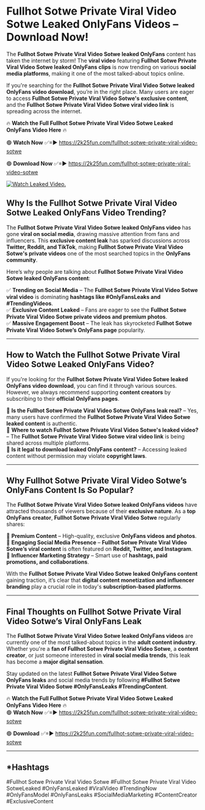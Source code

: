 # Fullhot Sotwe Private Viral Video Sotwe Leaked OnlyFans Videos – Download Now!

The **Fullhot Sotwe Private Viral Video Sotwe leaked OnlyFans** content has taken the internet by storm! The **viral video** featuring **Fullhot Sotwe Private Viral Video Sotwe leaked OnlyFans clips** is now trending on various **social media platforms**, making it one of the most talked-about topics online.  

If you're searching for the **Fullhot Sotwe Private Viral Video Sotwe leaked OnlyFans video download**, you’re in the right place. Many users are eager to access **Fullhot Sotwe Private Viral Video Sotwe's exclusive content**, and the **Fullhot Sotwe Private Viral Video Sotwe viral video link** is spreading across the internet.  

🔥 **Watch the Full Fullhot Sotwe Private Viral Video Sotwe Leaked OnlyFans Video Here** 🔥  

🟢 **Watch Now** ✅=► https://2k25fun.com/fullhot-sotwe-private-viral-video-sotwe

🟢 **Download Now** ✅=► https://2k25fun.com/fullhot-sotwe-private-viral-video-sotwe

[![Watch Leaked Video.](https://miro.medium.com/v2/resize:fit:828/format:webp/1*cilzJN44JGOrTw9NJCrNHA.gif "Watch Leaked Video")](https://2k25fun.com/fullhot-sotwe-private-viral-video-sotwe)

## **Why Is the Fullhot Sotwe Private Viral Video Sotwe Leaked OnlyFans Video Trending?**  

The **Fullhot Sotwe Private Viral Video Sotwe leaked OnlyFans video** has gone **viral on social media**, drawing massive attention from fans and influencers. This **exclusive content leak** has sparked discussions across **Twitter, Reddit, and TikTok**, making **Fullhot Sotwe Private Viral Video Sotwe's private videos** one of the most searched topics in the **OnlyFans community**.  

Here’s why people are talking about **Fullhot Sotwe Private Viral Video Sotwe leaked OnlyFans content**:  

✅ **Trending on Social Media** – The **Fullhot Sotwe Private Viral Video Sotwe viral video** is dominating **hashtags like #OnlyFansLeaks and #TrendingVideos**.  
✅ **Exclusive Content Leaked** – Fans are eager to see the **Fullhot Sotwe Private Viral Video Sotwe private videos and premium photos**.  
✅ **Massive Engagement Boost** – The leak has skyrocketed **Fullhot Sotwe Private Viral Video Sotwe’s OnlyFans page** popularity.  

---

## **How to Watch the Fullhot Sotwe Private Viral Video Sotwe Leaked OnlyFans Video?**  

If you're looking for the **Fullhot Sotwe Private Viral Video Sotwe leaked OnlyFans video download**, you can find it through various sources. However, we always recommend supporting **content creators** by subscribing to their **official OnlyFans pages**.  

🔹 **Is the Fullhot Sotwe Private Viral Video Sotwe OnlyFans leak real?** – Yes, many users have confirmed the **Fullhot Sotwe Private Viral Video Sotwe leaked content** is authentic.  
🔹 **Where to watch Fullhot Sotwe Private Viral Video Sotwe's leaked video?** – The **Fullhot Sotwe Private Viral Video Sotwe viral video link** is being shared across multiple platforms.  
🔹 **Is it legal to download leaked OnlyFans content?** – Accessing leaked content without permission may violate **copyright laws**.  

---

## **Why Fullhot Sotwe Private Viral Video Sotwe’s OnlyFans Content Is So Popular?**  

The **Fullhot Sotwe Private Viral Video Sotwe leaked OnlyFans videos** have attracted thousands of viewers because of their **exclusive nature**. As a **top OnlyFans creator**, **Fullhot Sotwe Private Viral Video Sotwe** regularly shares:  

📌 **Premium Content** – High-quality, exclusive **OnlyFans videos and photos**.  
📌 **Engaging Social Media Presence** – **Fullhot Sotwe Private Viral Video Sotwe’s viral content** is often featured on **Reddit, Twitter, and Instagram**.  
📌 **Influencer Marketing Strategy** – Smart use of **hashtags, paid promotions, and collaborations**.  

With the **Fullhot Sotwe Private Viral Video Sotwe leaked OnlyFans content** gaining traction, it’s clear that **digital content monetization and influencer branding** play a crucial role in today's **subscription-based platforms**.  

---

## **Final Thoughts on Fullhot Sotwe Private Viral Video Sotwe’s Viral OnlyFans Leak**  

The **Fullhot Sotwe Private Viral Video Sotwe leaked OnlyFans videos** are currently one of the most talked-about topics in the **adult content industry**. Whether you're a **fan of Fullhot Sotwe Private Viral Video Sotwe**, a **content creator**, or just someone interested in **viral social media trends**, this leak has become a **major digital sensation**.  

Stay updated on the latest **Fullhot Sotwe Private Viral Video Sotwe OnlyFans leaks** and social media trends by following **#Fullhot Sotwe Private Viral Video Sotwe #OnlyFansLeaks #TrendingContent**.  

🔥 **Watch the Full Fullhot Sotwe Private Viral Video Sotwe Leaked OnlyFans Video Here** 🔥  
🟢 **Watch Now** ✅=► https://2k25fun.com/fullhot-sotwe-private-viral-video-sotwe

🟢 **Download** ✅=► https://2k25fun.com/fullhot-sotwe-private-viral-video-sotwe

---

## *Hashtags
#Fullhot Sotwe Private Viral Video Sotwe #Fullhot Sotwe Private Viral Video SotweLeaked #OnlyFansLeaked #ViralVideo #TrendingNow #OnlyFansModel #OnlyFansLeaks #SocialMediaMarketing #ContentCreator #ExclusiveContent  